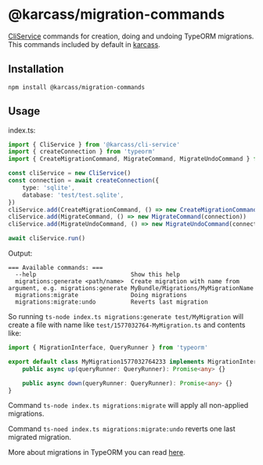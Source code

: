 # @karcass/migration-commands

<a href="https://github.com/karcass-ts/cli-service">CliService</a> commands for creation, doing and undoing TypeORM migrations.
This commands included by default in <a href="https://github.com/karcass-ts/karcass">karcass</a>.

## Installation

```
npm install @karcass/migration-commands
```

## Usage

index.ts:

```typescript
import { CliService } from '@karcass/cli-service'
import { createConnection } from 'typeorm'
import { CreateMigrationCommand, MigrateCommand, MigrateUndoCommand } from '@karcass/migration-commands'

const cliService = new CliService()
const connection = await createConnection({
    type: 'sqlite',
    database: 'test/test.sqlite',
})
cliService.add(CreateMigrationCommand, () => new CreateMigrationCommand())
cliService.add(MigrateCommand, () => new MigrateCommand(connection))
cliService.add(MigrateUndoCommand, () => new MigrateUndoCommand(connection))

await cliService.run()
```

Output:

```
=== Available commands: ===
  --help                           Show this help
  migrations:generate <path/name>  Create migration with name from argument, e.g. migrations:generate MyBundle/Migrations/MyMigrationName
  migrations:migrate               Doing migrations
  migrations:migrate:undo          Reverts last migration
```

So running `ts-node index.ts migrations:generate test/MyMigration` will create a file with name like `test/1577032764-MyMigration.ts` and contents like:

```typescript
import { MigrationInterface, QueryRunner } from 'typeorm'

export default class MyMigration1577032764233 implements MigrationInterface {
    public async up(queryRunner: QueryRunner): Promise<any> {}

    public async down(queryRunner: QueryRunner): Promise<any> {}
}
```

Command `ts-node index.ts migrations:migrate` will apply all non-applied migrations.

Command `ts-noed index.ts migrations:migrate:undo` reverts one last migrated migration.

More about migrations in TypeORM you can read <a href="https://github.com/typeorm/typeorm/blob/master/docs/migrations.md">here</a>.
